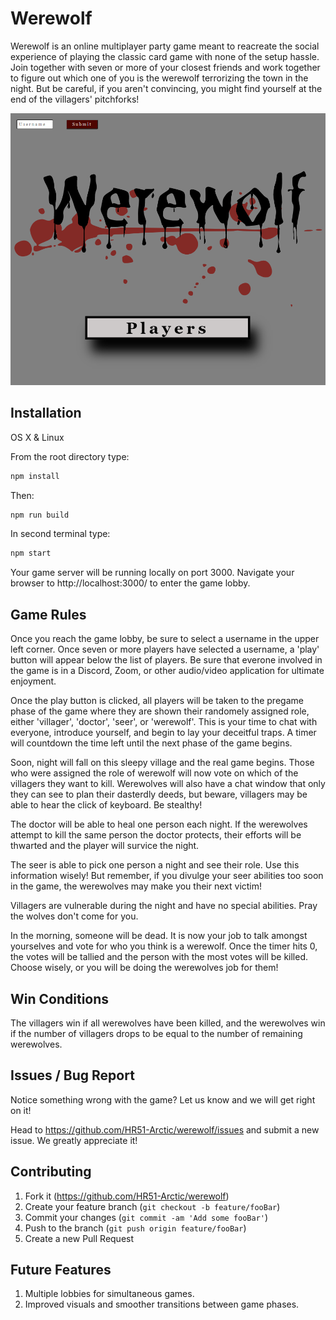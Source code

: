 # Werewolf

Werewolf is an online multiplayer party game meant to reacreate the social experience of playing the classic card game with none of the setup hassle. Join together with seven or more of your closest friends and work together to figure out which one of you is the werewolf terrorizing the town in the night. But be careful, if you aren't convincing, you might find yourself at the end of the villagers' pitchforks!

![](client/src/images/WerewolfLobby.png)

## Installation

OS X & Linux

From the root directory type:

```sh
npm install
```
Then:

```sh
npm run build
```

In second terminal type:

```sh
npm start
```

Your game server will be running locally on port 3000. Navigate your browser to http://localhost:3000/ to enter the game lobby.

## Game Rules

Once you reach the game lobby, be sure to select a username in the upper left corner. Once seven or more players have selected a username, a 'play' button will appear below the list of players. Be sure that everone involved in the game is in a Discord, Zoom, or other audio/video application for ultimate enjoyment.

Once the play button is clicked, all players will be taken to the pregame phase of the game where they are shown their randomely assigned role, either 'villager', 'doctor', 'seer', or 'werewolf'. This is your time to chat with everyone, introduce yourself, and begin to lay your deceitful traps. A timer will countdown the time left until the next phase of the game begins.

Soon, night will fall on this sleepy village and the real game begins. Those who were assigned the role of werewolf will now vote on which of the villagers they want to kill. Werewolves will also have a chat window that only they can see to plan their dasterdly deeds, but beware, villagers may be able to hear the click of keyboard. Be stealthy!

The doctor will be able to heal one person each night. If the werewolves attempt to kill the same person the doctor protects, their efforts will be thwarted and the player will survice the night.

The seer is able to pick one person a night and see their role. Use this information wisely! But remember, if you divulge your seer abilities too soon in the game, the werewolves may make you their next victim!

Villagers are vulnerable during the night and have no special abilities. Pray the wolves don't come for you.

In the morning, someone will be dead. It is now your job to talk amongst yourselves and vote for who you think is a werewolf. Once the timer hits 0, the votes will be tallied and the person with the most votes will be killed. Choose wisely, or you will be doing the werewolves job for them!

## Win Conditions

The villagers win if all werewolves have been killed, and the werewolves win if the number of villagers drops to be equal to the number of remaining werewolves.

## Issues / Bug Report

Notice something wrong with the game? Let us know and we will get right on it!

Head to <https://github.com/HR51-Arctic/werewolf/issues> and submit a new issue. We greatly appreciate it!

## Contributing

1. Fork it (<https://github.com/HR51-Arctic/werewolf>)
2. Create your feature branch (`git checkout -b feature/fooBar`)
3. Commit your changes (`git commit -am 'Add some fooBar'`)
4. Push to the branch (`git push origin feature/fooBar`)
5. Create a new Pull Request

## Future Features

1. Multiple lobbies for simultaneous games.
2. Improved visuals and smoother transitions between game phases.